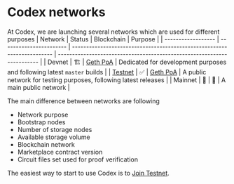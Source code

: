 # Codex networks

 At Codex, we are launching several networks which are used for different purposes
 | Network            | Status                  | Blockchain                                                              | Purpose                                                                 |
 | ------------------ | ----------------------- | ----------------------------------------------------------------------- | ----------------------------------------------------------------------- |
 | Devnet             | :building_construction: | [Geth PoA](https://geth.ethereum.org/docs/fundamentals/private-network) | Dedicated for development purposes and following latest `master` builds |
 | [Testnet](testnet) | :white_check_mark:      | [Geth PoA](https://geth.ethereum.org/docs/fundamentals/private-network) | A public network for testing purposes, following latest releases        |
 | Mainnet            | :construction:          | :construction:                                                          | A main public network                                                   |

 The main difference between networks are following
 - Network purpose
 - Bootstrap nodes
 - Number of storage nodes
 - Available storage volume
 - Blockchain network
 - Marketplace contract version
 - Circuit files set used for proof verification

 The easiest way to start to use Codex is to [Join Testnet](testnet).
